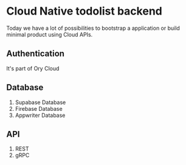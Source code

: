# Cloud Native todolist backend

Today we have a lot of possibilities to bootstrap a application or build minimal product using Cloud APIs.

## Authentication

It's part of Ory Cloud

## Database

1. Supabase Database
2. Firebase Database
3. Appwriter Database

## API

1. REST
2. gRPC
